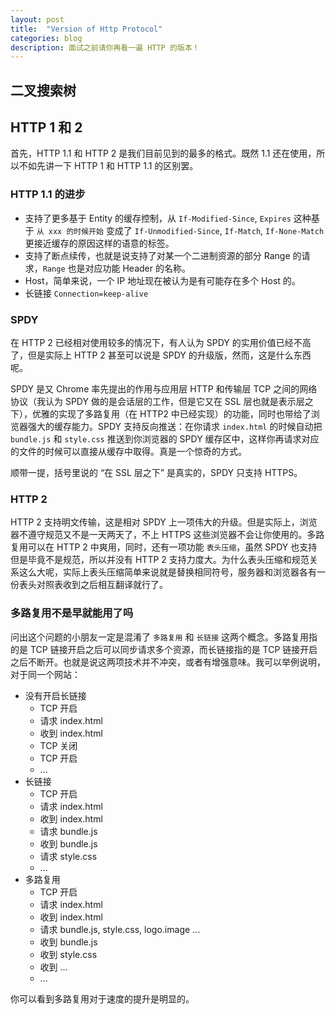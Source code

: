 ```yaml
---
layout: post
title:  "Version of Http Protocol"
categories: blog
description: 面试之前请你再看一遍 HTTP 的版本！
---
```


## 二叉搜索树

## HTTP 1 和 2

首先，HTTP 1.1 和 HTTP 2 是我们目前见到的最多的格式。既然 1.1 还在使用，所以不如先讲一下 HTTP 1 和 HTTP 1.1 的区别罢。

### HTTP 1.1 的进步

- 支持了更多基于 Entity 的缓存控制，从 `If-Modified-Since`, `Expires` 这种基于 `从 xxx 的时候开始` 变成了 `If-Unmodified-Since`, `If-Match`, `If-None-Match` 更接近缓存的原因这样的语意的标签。
- 支持了断点续传，也就是说支持了对某一个二进制资源的部分 Range 的请求，`Range` 也是对应功能 Header 的名称。
- Host，简单来说，一个 IP 地址现在被认为是有可能存在多个 Host 的。
- 长链接 `Connection=keep-alive`

### SPDY

在 HTTP 2 已经相对使用较多的情况下，有人认为 SPDY 的实用价值已经不高了，但是实际上 HTTP 2 甚至可以说是 SPDY 的升级版，然而，这是什么东西呢。

SPDY 是又 Chrome 率先提出的作用与应用层 HTTP 和传输层 TCP 之间的网络协议（我认为 SPDY 做的是会话层的工作，但是它又在 SSL 层也就是表示层之下），优雅的实现了多路复用（在 HTTP2 中已经实现）的功能，同时也带给了浏览器强大的缓存能力。SPDY 支持反向推送：在你请求 `index.html` 的时候自动把 `bundle.js` 和 `style.css` 推送到你浏览器的 SPDY 缓存区中，这样你再请求对应的文件的时候可以直接从缓存中取得。真是一个惊奇的方式。

顺带一提，括号里说的 “在 SSL 层之下” 是真实的，SPDY 只支持 HTTPS。

### HTTP 2

HTTP 2 支持明文传输，这是相对 SPDY 上一项伟大的升级。但是实际上，浏览器不遵守规范又不是一天两天了，不上 HTTPS 这些浏览器不会让你使用的。多路复用可以在 HTTP 2 中爽用，同时，还有一项功能 `表头压缩`，虽然 SPDY 也支持但是毕竟不是规范，所以并没有 HTTP 2 支持力度大。为什么表头压缩和规范关系这么大呢，实际上表头压缩简单来说就是替换相同符号，服务器和浏览器各有一份表头对照表收到之后相互翻译就行了。

### 多路复用不是早就能用了吗

问出这个问题的小朋友一定是混淆了 `多路复用` 和 `长链接` 这两个概念。多路复用指的是 TCP 链接开启之后可以同步请求多个资源，而长链接指的是 TCP 链接开启之后不断开。也就是说这两项技术并不冲突，或者有增强意味。我可以举例说明，对于同一个网站：

- 没有开启长链接
  - TCP 开启
  - 请求 index.html
  - 收到 index.html
  - TCP 关闭
  - TCP 开启
  - ...
- 长链接
  - TCP 开启
  - 请求 index.html
  - 收到 index.html
  - 请求 bundle.js
  - 收到 bundle.js
  - 请求 style.css
  - ...
- 多路复用
  - TCP 开启
  - 请求 index.html
  - 收到 index.html
  - 请求 bundle.js, style.css, logo.image ...
  - 收到 bundle.js
  - 收到 style.css
  - 收到 ...
  - ...

你可以看到多路复用对于速度的提升是明显的。
